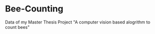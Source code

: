 # Bee-Counting

Data of my Master Thesis Project "A computer vision based alogrithm to count bees"



